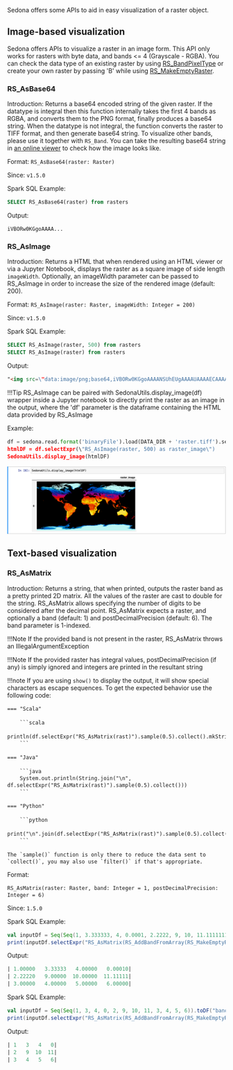 Sedona offers some APIs to aid in easy visualization of a raster object.

## Image-based visualization
Sedona offers APIs to visualize a raster in an image form. This API only works for rasters with byte data, and bands <= 4 (Grayscale - RGBA). You can check the data type of an existing raster by using [RS_BandPixelType](../Raster-operators/#rs_bandpixeltype) or create your own raster by passing 'B' while using [RS_MakeEmptyRaster](../Raster-loader/#rs_makeemptyraster).

### RS_AsBase64
Introduction: Returns a base64 encoded string of the given raster. If the datatype is integral then this function internally takes the first 4 bands as RGBA, and converts them to the PNG format, finally produces a base64 string. When the datatype is not integral, the function converts the raster to TIFF format, and then generate base64 string. To visualize other bands, please use it together with `RS_Band`. You can take the resulting base64 string in [an online viewer](https://base64-viewer.onrender.com/) to check how the image looks like.

Format: `RS_AsBase64(raster: Raster)`

Since: `v1.5.0`

Spark SQL Example:

```sql
SELECT RS_AsBase64(raster) from rasters
```

Output:

```
iVBORw0KGgoAAAA...
```

### RS_AsImage
Introduction: Returns a HTML that when rendered using an HTML viewer or via a Jupyter Notebook, displays the raster as a square image of side length `imageWidth`. Optionally, an imageWidth parameter can be passed to RS_AsImage in order to increase the size of the rendered image (default: 200).

Format: `RS_AsImage(raster: Raster, imageWidth: Integer = 200)`

Since: `v1.5.0`

Spark SQL Example:

```sql
SELECT RS_AsImage(raster, 500) from rasters
SELECT RS_AsImage(raster) from rasters
```

Output:

```html
"<img src=\"data:image/png;base64,iVBORw0KGgoAAAANSUhEUgAAAAUAAAAECAAAAABjWKqcAAAAIElEQVR42mPgPfGfkYUhhfcBNw+DT1KihS6DqLKztjcATWMFp9rkkJgAAAAASUVORK5CYII=\" width=\"200\" />";
```

!!!Tip
    RS_AsImage can be paired with SedonaUtils.display_image(df) wrapper inside a Jupyter notebook to directly print the raster as an image in the output, where the 'df' parameter is the dataframe containing the HTML data provided by RS_AsImage

Example:

```python
df = sedona.read.format('binaryFile').load(DATA_DIR + 'raster.tiff').selectExpr(\"RS_FromGeoTiff(content) as raster\")
htmlDF = df.selectExpr(\"RS_AsImage(raster, 500) as raster_image\")
SedonaUtils.display_image(htmlDF)
```

![Output](../../image/DisplayImage.png)

## Text-based visualization

### RS_AsMatrix

Introduction: Returns a string, that when printed, outputs the raster band as a pretty printed 2D matrix. All the values of the raster are cast to double for the string. RS_AsMatrix allows specifying the number of digits to be considered after the decimal point.
RS_AsMatrix expects a raster, and optionally a band (default: 1) and postDecimalPrecision (default: 6). The band parameter is 1-indexed.

!!!Note
    If the provided band is not present in the raster, RS_AsMatrix throws an IllegalArgumentException

!!!Note
    If the provided raster has integral values, postDecimalPrecision (if any) is simply ignored and integers are printed in the resultant string

!!!note
    If you are using `show()` to display the output, it will show special characters as escape sequences. To get the expected behavior use the following code:

    === "Scala"

        ```scala
        println(df.selectExpr("RS_AsMatrix(rast)").sample(0.5).collect().mkString("\n"))
        ```
    
    === "Java"
    
        ```java
        System.out.println(String.join("\n", df.selectExpr("RS_AsMatrix(rast)").sample(0.5).collect()))
        ```
    
    === "Python"
    
        ```python
        print("\n".join(df.selectExpr("RS_AsMatrix(rast)").sample(0.5).collect()))
        ```

    The `sample()` function is only there to reduce the data sent to `collect()`, you may also use `filter()` if that's appropriate.

Format: 

```
RS_AsMatrix(raster: Raster, band: Integer = 1, postDecimalPrecision: Integer = 6)
```

Since: `1.5.0`

Spark SQL Example: 

```scala
val inputDf = Seq(Seq(1, 3.333333, 4, 0.0001, 2.2222, 9, 10, 11.11111111, 3, 4, 5, 6)).toDF("band")
print(inputDf.selectExpr("RS_AsMatrix(RS_AddBandFromArray(RS_MakeEmptyRaster(1, 'd', 4, 3, 0, 0, 1, -1, 0, 0, 0), band, 1, 0))").sample(0.5).collect()(0))
```

Output:

```sql
| 1.00000   3.33333   4.00000   0.00010|
| 2.22220   9.00000  10.00000  11.11111|
| 3.00000   4.00000   5.00000   6.00000|
```

Spark SQL Example:

```scala
val inputDf = Seq(Seq(1, 3, 4, 0, 2, 9, 10, 11, 3, 4, 5, 6)).toDF("band")
print(inputDf.selectExpr("RS_AsMatrix(RS_AddBandFromArray(RS_MakeEmptyRaster(1, 'i', 4, 3, 0, 0, 1, -1, 0, 0, 0), band, 1, 0))").sample(0.5).collect()(0))
```

Output:
```sql
| 1   3   4   0|
| 2   9  10  11|
| 3   4   5   6|
```
